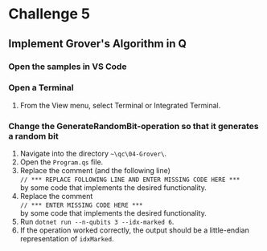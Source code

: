 # Challenge 5

## Implement Grover's Algorithm in Q

### Open the samples in VS Code

### Open a Terminal

1. From the View menu, select Terminal or Integrated Terminal.

### Change the GenerateRandomBit-operation so that it generates a random bit

1. Navigate into the directory `~\qc\04-Grover\`.
1. Open the `Program.qs` file.
1. Replace the comment (and the following line)  
    `// *** REPLACE FOLLOWING LINE AND ENTER MISSING CODE HERE ***`  
    by some code that implements the desired functionality.
1. Replace the comment  
    `// *** ENTER MISSING CODE HERE ***`  
    by some code that implements the desired functionality.
1. Run `dotnet run --n-qubits 3 --idx-marked 6`.
1. If the operation worked correctly, the output should be a little-endian representation of `idxMarked`.
